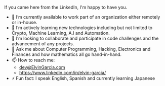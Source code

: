 
If you came here from the LinkedIn, I'm happy to have you. 

-    🔭 I’m currently available to work part of an organization either remotely or in-house.
-    🌱 I’m actively learning new technologies including but not limited to Crypto, Machine Learning, A.I and Automation.
-    👯 I’m looking to collaborate and participate in code challenges and the advancement of any projects.
-    💬 Ask me about Computer Programming, Hacking, Electronics and Finances and how mathematics all go hand-in-hand.
-    📫 How to reach me:
        - dev@ElvinGarcia.com
        - https://www.linkedin.com/in/elvin-garcia/
-   ⚡ Fun fact: I speak English, Spanish and currently learning Japanese

